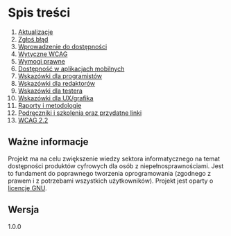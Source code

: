 # Spis treści

1. [Aktualizacje](./rozdzialy/1_Aktualizacja.md)
2. [Zgłoś błąd](./rozdzialy/2_Zglos_blad.md)
3. [Wprowadzenie do dostępności](./rozdzialy/3_Wprowadzenie_do_dostepnosci.md)
4. [Wytyczne WCAG](./rozdzialy/4_Wytyczne_WCAG.md)
5. [Wymogi prawne](./rozdzialy/5_Wymogi_prawne.md)
6. [Dostępność w aplikacjach mobilnych](./rozdzialy/6_Dostepnosc_w_aplikacjach_mobilnych.md)
7. [Wskazówki dla programistów](./rozdzialy/7_Wskazowki_dla_programistow.md)
8. [Wskazówki dla redaktorów](./rozdzialy/8_Wskazowki_dla_redaktorow.md)
9. [Wskazówki dla testera](./rozdzialy/9_Wskazowki_dla_testerow.md)
10. [Wskazówki dla UX/grafika](./rozdzialy/10_Wskazowki_dla_UX_grafikow.md)
11. [Raporty i metodologie](./rozdzialy/11_Raporty_i_metodologie.md)
12. [Podręczniki i szkolenia oraz przydatne linki](./rozdzialy/12_Podreczniki_i_szkolenia.md)
13. [WCAG 2.2](./rozdzialy/13_WCAG_2_2)

## Ważne informacje

Projekt ma na celu zwiększenie wiedzy sektora informatycznego na temat dostępności produktów cyfrowych dla osób z niepełnosprawnościami. Jest to fundament do poprawnego tworzenia oprogramowania (zgodnego z prawem i z potrzebami wszystkich użytkowników). Projekt jest oparty o [licencję GNU](LICENSE).

## Wersja

1.0.0
